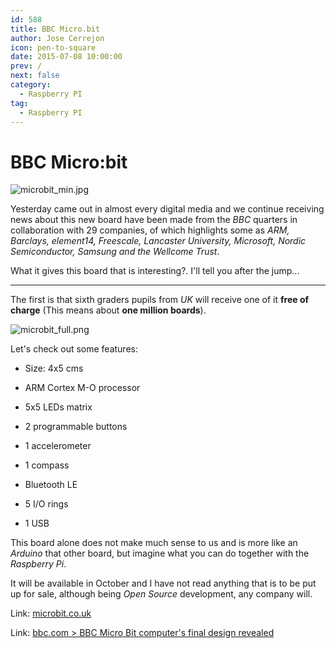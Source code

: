 ```yaml
---
id: 588
title: BBC Micro.bit
author: Jose Cerrejon
icon: pen-to-square
date: 2015-07-08 10:00:00
prev: /
next: false
category:
  - Raspberry PI
tag:
  - Raspberry PI
---
```


# BBC Micro:bit

![microbit_min.jpg](/images/2015/07/microbit_min.jpg)

Yesterday came out in almost every digital media and we continue receiving news about this new board have been made from the *BBC* quarters in collaboration with 29 companies, of which highlights some as *ARM, Barclays, element14, Freescale, Lancaster University, Microsoft, Nordic Semiconductor, Samsung and the Wellcome Trust*.

What it gives this board that is interesting?. I'll tell you after the jump...

- - -
The first is that sixth graders pupils from *UK* will receive one of it **free of charge** (This means about **one million boards**).

![microbit_full.png](/images/2015/07/microbit_full.png)

Let's check out some features:

* Size: 4x5 cms

* ARM Cortex M-O processor

* 5x5 LEDs matrix

* 2 programmable buttons

* 1 accelerometer

* 1 compass

* Bluetooth LE

* 5 I/O rings

* 1 USB

This board alone does not make much sense to us and is more like an *Arduino* that other board, but imagine what you can do together with the *Raspberry Pi*.

It will be available in October and I have not read anything that is to be put up for sale, although being *Open Source* development, any company will.

Link: [microbit.co.uk](http://www.microbit.co.uk/)

Link: [bbc.com > BBC Micro Bit computer's final design revealed](http://www.bbc.com/news/technology-33409311)